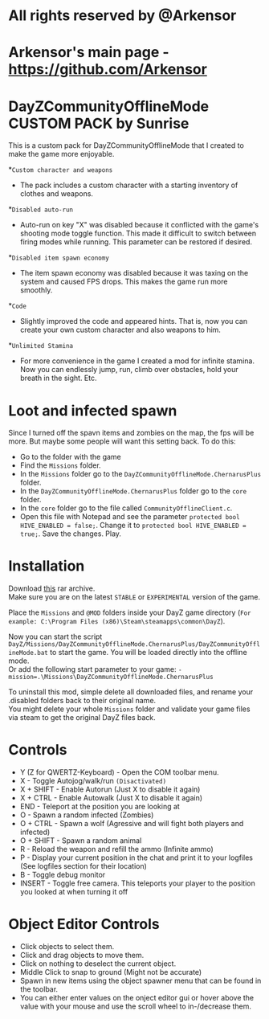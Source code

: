 # All rights reserved by @Arkensor 
# Arkensor's main page - https://github.com/Arkensor



# DayZCommunityOfflineMode CUSTOM PACK by Sunrise
This is a custom pack for DayZCommunityOfflineMode that I created to make the game more enjoyable.

*```Custom character and weapons```

- The pack includes a custom character with a starting inventory of clothes and weapons.

*```Disabled auto-run```

- Auto-run on key "X" was disabled because it conflicted with the game's shooting mode toggle function. This made it difficult to switch between firing modes while running. This parameter can be restored if desired.

*```Disabled item spawn economy```

- The item spawn economy was disabled because it was taxing on the system and caused FPS drops. This makes the game run more smoothly.

*```Code```

- Slightly improved the code and appeared hints. That is, now you can create your own custom character and also weapons to him.

*```Unlimited Stamina```

- For more convenience in the game I created a mod for infinite stamina. Now you can endlessly jump, run, climb over obstacles, hold your breath in the sight. Etc.

# Loot and infected spawn
Since I turned off the spavn items and zombies on the map, the fps will be more. But maybe some people will want this setting back. To do this:
* Go to the folder with the game
* Find the ```Missions``` folder.
* In the ```Missions``` folder go to the ```DayZCommunityOfflineMode.ChernarusPlus``` folder.
* In the ```DayZCommunityOfflineMode.ChernarusPlus``` folder go to the ``core`` folder.
* In the ```core``` folder go to the file called ```CommunityOfflineClient.c```.
* Open this file with Notepad and see the parameter ```protected bool HIVE_ENABLED = false;```. Change it to ```protected bool HIVE_ENABLED = true;```. Save the changes. Play.

# Installation
Download [this](https://github.com/1Sunrise/DayZCommunityOfflineMode/releases/download/2.0/Missions.rar) rar archive.  
Make sure you are on the latest `STABLE` or `EXPERIMENTAL` version of the game.

Place the ```Missions``` and ```@MOD``` folders inside your DayZ game directory (```For example: C:\Program Files (x86)\Steam\steamapps\common\DayZ```).  

Now you can start the script ```DayZ/Missions/DayZCommunityOfflineMode.ChernarusPlus/DayZCommunityOfflineMode.bat``` to start the game. You will be loaded directly into the offline mode.  
Or add the following start parameter to your game: ```-mission=.\Missions\DayZCommunityOfflineMode.ChernarusPlus```

To uninstall this mod, simple delete all downloaded files, and rename your .disabled folders back to their original name.   
You might delete your whole ```Missions``` folder and validate your game files via steam to get the original DayZ files back.

# Controls
* Y (Z for QWERTZ-Keyboard) - Open the COM toolbar menu.
* X - Toggle Autojog/walk/run ```(Disactivated)```
* X + SHIFT - Enable Autorun (Just X to disable it again)
* X + CTRL - Enable Autowalk (Just X to disable it again)
* END - Teleport at the position you are looking at
* O - Spawn a random infected (Zombies)
* O + CTRL - Spawn a wolf (Agressive and will fight both players and infected)
* O + SHIFT - Spawn a random animal
* R - Reload the weapon and refill the ammo (Infinite ammo)
* P - Display your current position in the chat and print it to your logfiles (See logfiles section for their location)
* B - Toggle debug monitor
* INSERT - Toggle free camera. This teleports your player to the position you looked at when turning it off

# Object Editor Controls
* Click objects to select them.  
* Click and drag objects to move them.
* Click on nothing to deselect the current object.
* Middle Click to snap to ground (Might not be accurate)
* Spawn in new items using the object spawner menu that can be found in the toolbar.
* You can either enter values on the onject editor gui or hover above the value with your mouse and use the scroll wheel to in-/decrease them.